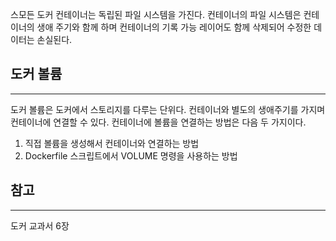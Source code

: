 스모든 도커 컨테이너는 독립된 파일 시스템을 가진다.
컨테이너의 파일 시스템은 컨테이너의 생애 주기와 함께 하며 컨테이너의 기록 가능 레이어도 함께 삭제되어 수정한 데이터는 손실된다.

## 도커 볼륨
---
도커 볼륨은 도커에서 스토리지를 다루는 단위다. 컨테이너와 별도의 생애주기를 가지며 컨테이너에 연결할 수 있다. 컨테이너에 볼륨을 연결하는 방법은 다음 두 가지이다.

1. 직접 볼륨을 생성해서 컨테이너와 연결하는 방법
2. Dockerfile 스크립트에서 VOLUME 명령을 사용하는 방법




## 참고
---
도커 교과서 6장
